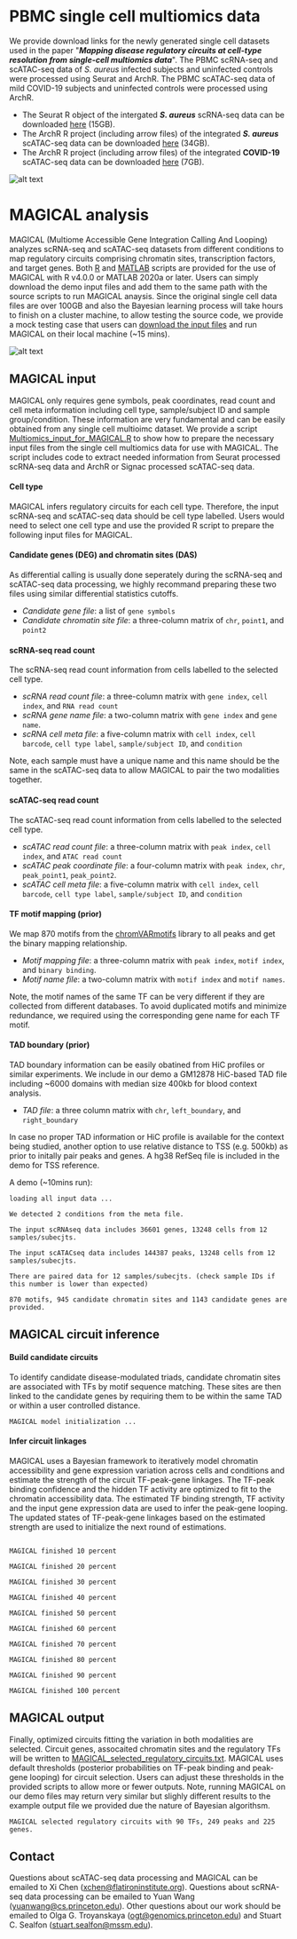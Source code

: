 
# PBMC single cell multiomics data

We provide download links for the newly generated single cell datasets used in the paper "***Mapping disease regulatory circuits at cell-type resolution from single-cell multiomics data***". The PBMC scRNA-seq and scATAC-seq data of *S. aureus* infected subjects and uninfected controls were processed using Seurat and ArchR. The PBMC scATAC-seq data of mild COVID-19 subjects and uninfected controls were processed using ArchR. 

  * The Seurat R object of the intergated ***S. aureus*** scRNA-seq data can be downloaded [here](https://wisp.princeton.edu/media/magical/MRSA-MSSA-CTRL-all-combine-20210908.RData.gz) (15GB). 
  * The ArchR R project (including arrow files) of the integrated ***S. aureus*** scATAC-seq data can be downloaded [here](https://wisp.princeton.edu/media/magical/Staph_scATAC_integration.tar.gz) (34GB).
  * The ArchR R project (including arrow files) of the integrated **COVID-19** scATAC-seq data can be downloaded [here](https://wisp.princeton.edu/media/magical/COVID19_scATAC_integration.tar.gz) (7GB).


![alt text](https://github.com/xichensf/magical/blob/main/UMAP.png)



# MAGICAL analysis

MAGICAL (Multiome Accessible Gene Integration Calling And Looping) analyzes scRNA-seq and scATAC-seq datasets from different conditions to map regulatory circuits comprising chromatin sites, transcription factors, and target genes. Both [R](https://github.com/xichensf/magical/tree/main/R) and [MATLAB](https://github.com/xichensf/magical/tree/main/MATLAB) scripts are provided for the use of MAGICAL with R v4.0.0 or MATLAB 2020a or later. Users can simply download the demo input files and add them to the same path with the source scripts to run MAGICAL anaysis. Since the original single cell data files are over 100GB and also the Bayesian learning process will take hours to finish on a cluster machine, to allow testing the source code, we provide a mock testing case that users can [download the input files](https://drive.google.com/file/d/1CerwMHMnS1PNFNMy00OoHQjn6T30M1j4/view?usp=sharing) and run MAGICAL on their local machine (~15 mins).

![alt text](https://github.com/xichensf/magical/blob/main/MAGICAL.png)







## MAGICAL input

MAGICAL only requires gene symbols, peak coordinates, read count and cell meta information including cell type, sample/subject ID and sample group/condition. These information are very fundamental and can be easily obtained from any single cell multioimc dataset. We provide a script [Multiomics_input_for_MAGICAL.R](https://github.com/xichensf/magical/blob/main/Multiomics_input_for_MAGICAL.R) to show how to prepare the necessary input files from the single cell multiomics data for use with MAGICAL. The script includes code to extract needed information from Seurat processed scRNA-seq data and ArchR or Signac processed scATAC-seq data. 


#### **Cell type**

MAGICAL infers regulatory circuits for each cell type. Therefore, the input scRNA-seq and scATAC-seq data should be cell type labelled. Users would need to select one cell type and use the provided R script to prepare the following input files for MAGICAL.


#### **Candidate genes (DEG) and chromatin sites (DAS)**

As differential calling is usually done seperately during the scRNA-seq and scATAC-seq data processing, we highly recommand preparing these two files using similar differential statistics cutoffs.  

  * *Candidate gene file*: a list of ``` gene symbols ```
  * *Candidate chromatin site file*: a three-column matrix of ```chr```, ```point1```, and ```point2``` 

#### **scRNA-seq read count**
The scRNA-seq read count information from cells labelled to the selected cell type.   

  * *scRNA read count file*: a three-column matrix with ```gene index```, ```cell index```, and ```RNA read count```  
  * *scRNA gene name file*: a two-column matrix with ```gene index``` and ```gene name```.
  * *scRNA cell meta file*: a five-column matrix with ```cell index```, ```cell barcode```, ```cell type label```, ```sample/subject ID```, and ```condition```

Note, each sample must have a unique name and this name should be the same in the scATAC-seq data to allow MAGICAL to pair the two modalities together. 


#### **scATAC-seq read count**
The scATAC-seq read count information from cells labelled to the selected cell type. 

  * *scATAC read count file*: a three-column matrix with ```peak index```, ```cell index```, and ```ATAC read count```
  * *scATAC peak coordinate file*: a four-column matrix with ```peak index```, ```chr```, ```peak_point1```, ```peak_point2```.
  * *scATAC cell meta file*: a five-column matrix with ```cell index```, ```cell barcode```, ```cell type label```, ```sample/subject ID```, and ```condition```


#### **TF motif mapping (prior)**
We map 870 motifs from the [chromVARmotifs](https://github.com/GreenleafLab/chromVARmotifs) library to all peaks and get the binary mapping relationship. 

  * *Motif mapping file*: a three-column matrix with ```peak index```, ```motif index```, and ```binary binding```.
  * *Motif name file*: a two-column matrix with ```motif index``` and ```motif names```.

Note, the motif names of the same TF can be very different if they are collected from different databases. To avoid duplicated motifs and minimize redundance, we required using the corresponding gene name for each TF motif. 

#### **TAD boundary (prior)**
TAD boundary information can be easily obatined from HiC profiles or similar experiments. We include in our demo a GM12878 HiC-based TAD file including ~6000 domains with median size 400kb for blood context analysis. 
  * *TAD file*: a three column matrix with ```chr```, ```left_boundary```, and ```right_boundary``` 

In case no proper TAD information or HiC profile is available for the context being studied, another option to use relative distance to TSS (e.g. 500kb) as prior to initally pair peaks and genes. A hg38 RefSeq file is included in the demo for TSS reference.  


A demo (~10mins run):

```
loading all input data ...

We detected 2 conditions from the meta file.

The input scRNAseq data includes 36601 genes, 13248 cells from 12 samples/subecjts.

The input scATACseq data includes 144387 peaks, 13248 cells from 12 samples/subecjts.

There are paired data for 12 samples/subecjts. (check sample IDs if this number is lower than expected)

870 motifs, 945 candidate chromatin sites and 1143 candidate genes are provided.
```


## MAGICAL circuit inference

#### **Build candidate circuits**  
To identify candidate disease-modulated triads, candidate chromatin sites are associated with TFs by motif sequence matching. These sites are then linked to the candidate genes by requiring them to be within the same TAD or within a user controlled distance. 
```
MAGICAL model initialization ...
```
#### **Infer circuit linkages** 
MAGICAL uses a Bayesian framework to iteratively model chromatin accessibility and gene expression variation across cells and conditions and estimate the strength of the circuit TF-peak-gene linkages. The TF-peak binding confidence and the hidden TF activity are optimized to fit to the chromatin accessibility data. The estimated TF binding strength, TF activity and the input gene expression data are used to infer the peak-gene looping. The updated states of TF-peak-gene linkages based on the estimated strength are used to initialize the next round of estimations. 
```

MAGICAL finished 10 percent

MAGICAL finished 20 percent

MAGICAL finished 30 percent

MAGICAL finished 40 percent

MAGICAL finished 50 percent

MAGICAL finished 60 percent

MAGICAL finished 70 percent

MAGICAL finished 80 percent

MAGICAL finished 90 percent

MAGICAL finished 100 percent
```
## MAGICAL output
Finally, optimized circuits fitting the variation in both modalities are selected. Circuit genes, assocaited chromatin sites and the regulatory TFs will be written to [MAGICAL_selected_regulatory_circuits.txt](https://github.com/xichensf/magical/blob/main/MAGICAL_selected_regulatory_circuits.txt). MAGICAL uses default thresholds (posterior probabilities on TF-peak binding and peak-gene looping) for circuit selection. Users can adjust these thresholds in the provided scripts to allow more or fewer outputs. Note, running MAGICAL on our demo files may return very similar but slighly different results to the example output file we provided due the nature of Bayesian algorithsm.
```
MAGICAL selected regulatory circuits with 90 TFs, 249 peaks and 225 genes.
```
## Contact
Questions about scATAC-seq data processing and MAGICAL can be emailed to Xi Chen (<xchen@flatironinstitute.org>).
Questions about scRNA-seq data processing can be emailed to Yuan Wang (<yuanwang@cs.princeton.edu>).
Other questions about our work should be emailed to Olga G. Troyanskaya (<ogt@genomics.princeton.edu>) and Stuart C. Sealfon (<stuart.sealfon@mssm.edu>).
